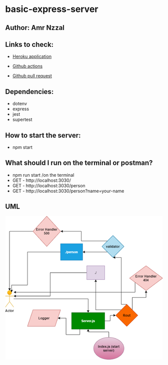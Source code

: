 # basic-express-server

## Author: Amr Nzzal

## Links to check:  
* [Heroku application](https://amr-basic-express-server.herokuapp.com/)

* [Github actions](https://github.com/amr88nzzal/basic-express-server/actions)

* [Github pull request](https://github.com/amr88nzzal/basic-express-server/pulls)

## Dependencies:
- dotenv
- express
- jest
- supertest


## How to start the server:  
- npm start

## What should I run on the terminal or postman?
- npm run start /on the terminal
- GET - http://localhost:3030/
- GET - http://localhost:3030/person
- GET - http://localhost:3030/person?name=your-name

## UML

![](./lab02-UML.png)